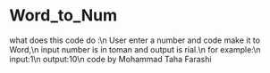 # Word_to_Num
what does this code do :\n
User enter a number and code make it to Word,\n
input number is in toman and output is rial.\n
for example:\n
input:1\n
output:10\n
code by Mohammad Taha Farashi 
